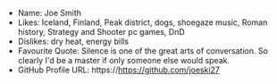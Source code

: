 - Name: Joe Smith
- Likes: Iceland, Finland, Peak district, dogs, shoegaze music, Roman history, Strategy and Shooter pc games, DnD
- Dislikes: dry heat, energy bills
- Favourite Quote: Silence is one of the great arts of conversation. So clearly I'd be a master if only someone else would speak.
- GitHub Profile URL: https://https://github.com/joeski27